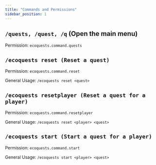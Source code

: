 ```yaml
---
title: "Commands and Permissions"
sidebar_position: 1
---
```


## `/quests, /quest, /q` (Open the main menu)

Permission: `ecoquests.command.quests`

## `/ecoquests reset (Reset a quest)`

Permission: `ecoquests.command.reset`

General Usage: `/ecoquests reset <quest>`

## `/ecoquests resetplayer (Reset a quest for a player)`

Permission: `ecoquests.command.resetplayer`

General Usage: `/ecoquests reset <player> <quest>`

## `/ecoquests start (Start a quest for a player)`

Permission: `ecoquests.command.start`

General Usage: `/ecoquests start <player> <quest>`
